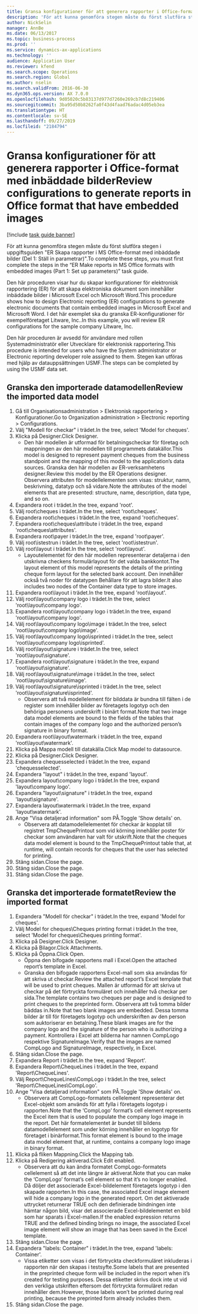 ```yaml
---
title: Gransa konfigurationer för att generera rapporter i Office-format med inbäddade bilder
description: 'För att kunna genomföra stegen måste du först slutföra stegen i uppgiftsguiden "ER Skapa rapporter i MS Office-format med inbäddade bilder (Del 1: Ställ in parametrar)".'
author: NickSelin
manager: AnnBe
ms.date: 06/13/2017
ms.topic: business-process
ms.prod: ''
ms.service: dynamics-ax-applications
ms.technology: ''
audience: Application User
ms.reviewer: kfend
ms.search.scope: Operations
ms.search.region: Global
ms.author: nselin
ms.search.validFrom: 2016-06-30
ms.dyn365.ops.version: AX 7.0.0
ms.openlocfilehash: 9d05020c5b83137d977d7260e269cb7d8c219406
ms.sourcegitcommit: 3ba95d50b8262fa0f43d4faad76adac4d05eb3ea
ms.translationtype: HT
ms.contentlocale: sv-SE
ms.lasthandoff: 09/27/2019
ms.locfileid: "2184794"
---
```

# <a name="review-configurations-to-generate-reports-in-office-format-that-have-embedded-images"></a><span data-ttu-id="d5db4-103">Gransa konfigurationer för att generera rapporter i Office-format med inbäddade bilder</span><span class="sxs-lookup"><span data-stu-id="d5db4-103">Review configurations to generate reports in Office format that have embedded images</span></span>

[!include [task guide banner](../../includes/task-guide-banner.md)]

<span data-ttu-id="d5db4-104">För att kunna genomföra stegen måste du först slutföra stegen i uppgiftsguiden "ER Skapa rapporter i MS Office-format med inbäddade bilder (Del 1: Ställ in parametrar)".</span><span class="sxs-lookup"><span data-stu-id="d5db4-104">To complete these steps, you must first complete the steps in the “ER Make reports in MS Office formats with embedded images (Part 1: Set up parameters)” task guide.</span></span>

<span data-ttu-id="d5db4-105">Den här proceduren visar hur du skapar konfigurationer för elektronisk rapportering (ER) för att skapa elektroniska dokument som innehåller inbäddade bilder i Microsoft Excel och Microsoft Word.</span><span class="sxs-lookup"><span data-stu-id="d5db4-105">This procedure shows how to design Electronic reporting (ER) configurations to generate electronic documents that contain embedded images in Microsoft Excel and Microsoft Word.</span></span> <span data-ttu-id="d5db4-106">I det här exemplet ska du granska ER-konfigurationer för exempelföretaget Litware, Inc..</span><span class="sxs-lookup"><span data-stu-id="d5db4-106">In this example, you will review ER configurations for the sample company Litware, Inc.</span></span> 

<span data-ttu-id="d5db4-107">Den här proceduren är avsedd för användare med rollen Systemadministratör eller Utvecklare för elektronisk rapportering.</span><span class="sxs-lookup"><span data-stu-id="d5db4-107">This procedure is intended for users who have the System administrator or Electronic reporting developer role assigned to them.</span></span> <span data-ttu-id="d5db4-108">Stegen kan utföras med hjälp av datauppsättningen USMF.</span><span class="sxs-lookup"><span data-stu-id="d5db4-108">The steps can be completed by using the USMF data set.</span></span>


## <a name="review-the-imported-data-model"></a><span data-ttu-id="d5db4-109">Granska den importerade datamodellen</span><span class="sxs-lookup"><span data-stu-id="d5db4-109">Review the imported data model</span></span>
1. <span data-ttu-id="d5db4-110">Gå till Organisationsadministration > Elektronisk rapportering > Konfigurationer.</span><span class="sxs-lookup"><span data-stu-id="d5db4-110">Go to Organization administration > Electronic reporting > Configurations.</span></span>
2. <span data-ttu-id="d5db4-111">Välj "Modell för checkar" i trädet.</span><span class="sxs-lookup"><span data-stu-id="d5db4-111">In the tree, select 'Model for cheques'.</span></span>
3. <span data-ttu-id="d5db4-112">Klicka på Designer.</span><span class="sxs-lookup"><span data-stu-id="d5db4-112">Click Designer.</span></span>
    * <span data-ttu-id="d5db4-113">Den här modellen är utformad för betalningscheckar för företag och mappningen av den här modellen till programmets datakällor.</span><span class="sxs-lookup"><span data-stu-id="d5db4-113">This model is designed to represent payment cheques from the business standpoint and the mapping of this model to the application’s data sources.</span></span> <span data-ttu-id="d5db4-114">Granska den här modellen av ER-verksamhetens designer.</span><span class="sxs-lookup"><span data-stu-id="d5db4-114">Review this model by the ER Operations designer.</span></span> <span data-ttu-id="d5db4-115">Observera attributen för modellelementen som visas: struktur, namn, beskrivning, datatyp och så vidare.</span><span class="sxs-lookup"><span data-stu-id="d5db4-115">Note the attributes of the model elements that are presented: structure, name, description, data type, and so on.</span></span>   
4. <span data-ttu-id="d5db4-116">Expandera root i trädet.</span><span class="sxs-lookup"><span data-stu-id="d5db4-116">In the tree, expand 'root'.</span></span>
5. <span data-ttu-id="d5db4-117">Välj root\cheques i trädet.</span><span class="sxs-lookup"><span data-stu-id="d5db4-117">In the tree, select 'root\cheques'.</span></span>
6. <span data-ttu-id="d5db4-118">Expandera root\cheques i trädet.</span><span class="sxs-lookup"><span data-stu-id="d5db4-118">In the tree, expand 'root\cheques'.</span></span>
7. <span data-ttu-id="d5db4-119">Expandera root\cheques\attribute i trädet.</span><span class="sxs-lookup"><span data-stu-id="d5db4-119">In the tree, expand 'root\cheques\attributes'.</span></span>
8. <span data-ttu-id="d5db4-120">Expandera root\payer i trädet.</span><span class="sxs-lookup"><span data-stu-id="d5db4-120">In the tree, expand 'root\payer'.</span></span>
9. <span data-ttu-id="d5db4-121">Välj root\istestrun i trädet.</span><span class="sxs-lookup"><span data-stu-id="d5db4-121">In the tree, select 'root\istestrun'.</span></span>
10. <span data-ttu-id="d5db4-122">Välj root\layout i trädet.</span><span class="sxs-lookup"><span data-stu-id="d5db4-122">In the tree, select 'root\layout'.</span></span>
    * <span data-ttu-id="d5db4-123">Layoutelementet för den här modellen representerar detaljerna i den utskrivna checkens formulärlayout för det valda bankkontot.</span><span class="sxs-lookup"><span data-stu-id="d5db4-123">The layout element of this model represents the details of the printing cheque form layout for the selected bank account.</span></span> <span data-ttu-id="d5db4-124">Den innehåller också två noder för datatypen Behållare för att lagra bilder.</span><span class="sxs-lookup"><span data-stu-id="d5db4-124">It also includes two nodes of the Container data type to store images.</span></span>   
11. <span data-ttu-id="d5db4-125">Expandera root\layout i trädet.</span><span class="sxs-lookup"><span data-stu-id="d5db4-125">In the tree, expand 'root\layout'.</span></span>
12. <span data-ttu-id="d5db4-126">Välj root\layout\company logo i trädet.</span><span class="sxs-lookup"><span data-stu-id="d5db4-126">In the tree, select 'root\layout\company logo'.</span></span>
13. <span data-ttu-id="d5db4-127">Expandera root\layout\company logo i trädet.</span><span class="sxs-lookup"><span data-stu-id="d5db4-127">In the tree, expand 'root\layout\company logo'.</span></span>
14. <span data-ttu-id="d5db4-128">Välj root\layout\company logo\image i trädet.</span><span class="sxs-lookup"><span data-stu-id="d5db4-128">In the tree, select 'root\layout\company logo\image'.</span></span>
15. <span data-ttu-id="d5db4-129">Välj root\layout\company logo\isprinted i trädet.</span><span class="sxs-lookup"><span data-stu-id="d5db4-129">In the tree, select 'root\layout\company logo\isprinted'.</span></span>
16. <span data-ttu-id="d5db4-130">Välj root\layout\signature i trädet.</span><span class="sxs-lookup"><span data-stu-id="d5db4-130">In the tree, select 'root\layout\signature'.</span></span>
17. <span data-ttu-id="d5db4-131">Expandera root\layout\signature i trädet.</span><span class="sxs-lookup"><span data-stu-id="d5db4-131">In the tree, expand 'root\layout\signature'.</span></span>
18. <span data-ttu-id="d5db4-132">Välj root\layout\signature\image i trädet.</span><span class="sxs-lookup"><span data-stu-id="d5db4-132">In the tree, select 'root\layout\signature\image'.</span></span>
19. <span data-ttu-id="d5db4-133">Välj root\layout\signature\isprinted i trädet.</span><span class="sxs-lookup"><span data-stu-id="d5db4-133">In the tree, select 'root\layout\signature\isprinted'.</span></span>
    * <span data-ttu-id="d5db4-134">Observera att två modellelement för bilddata är bundna till fälten i de register som innehåller bilder av företagets logotyp och den behöriga personens underskrift i binärt format.</span><span class="sxs-lookup"><span data-stu-id="d5db4-134">Note that two image data model elements are bound to the fields of the tables that contain images of the company logo and the authorized person’s signature in binary format.</span></span>  
20. <span data-ttu-id="d5db4-135">Expandera root\layout\watermark i trädet.</span><span class="sxs-lookup"><span data-stu-id="d5db4-135">In the tree, expand 'root\layout\watermark'.</span></span>
21. <span data-ttu-id="d5db4-136">Klicka på Mappa modell till datakälla.</span><span class="sxs-lookup"><span data-stu-id="d5db4-136">Click Map model to datasource.</span></span>
22. <span data-ttu-id="d5db4-137">Klicka på Designer.</span><span class="sxs-lookup"><span data-stu-id="d5db4-137">Click Designer.</span></span>
23. <span data-ttu-id="d5db4-138">Expandera chequesselected i trädet.</span><span class="sxs-lookup"><span data-stu-id="d5db4-138">In the tree, expand 'chequesselected'.</span></span>
24. <span data-ttu-id="d5db4-139">Expandera "layout" i trädet.</span><span class="sxs-lookup"><span data-stu-id="d5db4-139">In the tree, expand 'layout'.</span></span>
25. <span data-ttu-id="d5db4-140">Expandera layout\company logo i trädet.</span><span class="sxs-lookup"><span data-stu-id="d5db4-140">In the tree, expand 'layout\company logo'.</span></span>
26. <span data-ttu-id="d5db4-141">Expandera "layout\signature" i trädet.</span><span class="sxs-lookup"><span data-stu-id="d5db4-141">In the tree, expand 'layout\signature'.</span></span>
27. <span data-ttu-id="d5db4-142">Expandera layout\watermark i trädet.</span><span class="sxs-lookup"><span data-stu-id="d5db4-142">In the tree, expand 'layout\watermark'.</span></span>
28. <span data-ttu-id="d5db4-143">Ange "Visa detaljerad information" som PÅ.</span><span class="sxs-lookup"><span data-stu-id="d5db4-143">Toggle 'Show details' on.</span></span>
    * <span data-ttu-id="d5db4-144">Observera att datamodellelementet för checkar är kopplat till registret TmpChequePrintout som vid körning innehåller poster för checkar som användaren har valt för utskrift.</span><span class="sxs-lookup"><span data-stu-id="d5db4-144">Note that the cheques data model element is bound to the TmpChequePrintout table that, at runtime, will contain records for cheques that the user has selected for printing.</span></span>   
29. <span data-ttu-id="d5db4-145">Stäng sidan.</span><span class="sxs-lookup"><span data-stu-id="d5db4-145">Close the page.</span></span>
30. <span data-ttu-id="d5db4-146">Stäng sidan.</span><span class="sxs-lookup"><span data-stu-id="d5db4-146">Close the page.</span></span>
31. <span data-ttu-id="d5db4-147">Stäng sidan.</span><span class="sxs-lookup"><span data-stu-id="d5db4-147">Close the page.</span></span>

## <a name="review-the-imported-format"></a><span data-ttu-id="d5db4-148">Granska det importerade formatet</span><span class="sxs-lookup"><span data-stu-id="d5db4-148">Review the imported format</span></span>
1. <span data-ttu-id="d5db4-149">Expandera "Modell för checkar" i trädet.</span><span class="sxs-lookup"><span data-stu-id="d5db4-149">In the tree, expand 'Model for cheques'.</span></span>
2. <span data-ttu-id="d5db4-150">Välj Model for cheques\Cheques printing format i trädet.</span><span class="sxs-lookup"><span data-stu-id="d5db4-150">In the tree, select 'Model for cheques\Cheques printing format'.</span></span>
3. <span data-ttu-id="d5db4-151">Klicka på Designer.</span><span class="sxs-lookup"><span data-stu-id="d5db4-151">Click Designer.</span></span>
4. <span data-ttu-id="d5db4-152">Klicka på Bilagor.</span><span class="sxs-lookup"><span data-stu-id="d5db4-152">Click Attachments.</span></span>
5. <span data-ttu-id="d5db4-153">Klicka på Öppna.</span><span class="sxs-lookup"><span data-stu-id="d5db4-153">Click Open.</span></span>
    * <span data-ttu-id="d5db4-154">Öppna den bifogade rapportens mall i Excel.</span><span class="sxs-lookup"><span data-stu-id="d5db4-154">Open the attached report’s template in Excel.</span></span>  
    * <span data-ttu-id="d5db4-155">Granska den bifogade rapportens Excel-mall som ska användas för att skriva ut checkar.</span><span class="sxs-lookup"><span data-stu-id="d5db4-155">Review the attached report’s Excel template that will be used to print cheques.</span></span> <span data-ttu-id="d5db4-156">Mallen är utformad för att skriva ut checkar på det förtryckta formuläret och innehåller två checkar per sida.</span><span class="sxs-lookup"><span data-stu-id="d5db4-156">The template contains two cheques per page and is designed to print cheques to the preprinted form.</span></span> <span data-ttu-id="d5db4-157">Observera att två tomma bilder bäddas in.</span><span class="sxs-lookup"><span data-stu-id="d5db4-157">Note that two blank images are embedded.</span></span> <span data-ttu-id="d5db4-158">Dessa tomma bilder är till för företagets logotyp och underskriften av den person som auktoriserar en betalning.</span><span class="sxs-lookup"><span data-stu-id="d5db4-158">These blank images are for the company logo and the signature of the person who is authorizing a payment.</span></span> <span data-ttu-id="d5db4-159">Kontrollera i Excel att bilderna har namnen CompLogo respektive SignatureImage.</span><span class="sxs-lookup"><span data-stu-id="d5db4-159">Verify that the images are named CompLogo and SignatureImage, respectively, in Excel.</span></span>   
6. <span data-ttu-id="d5db4-160">Stäng sidan.</span><span class="sxs-lookup"><span data-stu-id="d5db4-160">Close the page.</span></span>
7. <span data-ttu-id="d5db4-161">Expandera Report i trädet.</span><span class="sxs-lookup"><span data-stu-id="d5db4-161">In the tree, expand 'Report'.</span></span>
8. <span data-ttu-id="d5db4-162">Expandera Report\ChequeLines i trädet.</span><span class="sxs-lookup"><span data-stu-id="d5db4-162">In the tree, expand 'Report\ChequeLines'.</span></span>
9. <span data-ttu-id="d5db4-163">Välj Report\ChequeLines\CompLogo i trädet.</span><span class="sxs-lookup"><span data-stu-id="d5db4-163">In the tree, select 'Report\ChequeLines\CompLogo'.</span></span>
10. <span data-ttu-id="d5db4-164">Ange "Visa detaljerad information" som PÅ.</span><span class="sxs-lookup"><span data-stu-id="d5db4-164">Toggle 'Show details' on.</span></span>
    * <span data-ttu-id="d5db4-165">Observera att CompLogo-formatets cellelement representerar det Excel-objekt som används för att fylla i företagets logotyp i rapporten.</span><span class="sxs-lookup"><span data-stu-id="d5db4-165">Note that the ‘CompLogo’ format’s cell element represents the Excel item that is used to populate the company logo image in the report.</span></span> <span data-ttu-id="d5db4-166">Det här formatelementet är bundet till bildens datamodellelement som under körning innehåller en logotyp för företaget i binärformat.</span><span class="sxs-lookup"><span data-stu-id="d5db4-166">This format element is bound to the image data model element that, at runtime, contains a company logo image in binary format.</span></span>   
11. <span data-ttu-id="d5db4-167">Klicka på fliken Mappning.</span><span class="sxs-lookup"><span data-stu-id="d5db4-167">Click the Mapping tab.</span></span>
12. <span data-ttu-id="d5db4-168">Klicka på Redigering aktiverad.</span><span class="sxs-lookup"><span data-stu-id="d5db4-168">Click Edit enabled.</span></span>
    * <span data-ttu-id="d5db4-169">Observera att du kan ändra formatet CompLogo-formatets cellelement så att det inte längre är aktiverat.</span><span class="sxs-lookup"><span data-stu-id="d5db4-169">Note that you can make the ‘CompLogo’ format’s cell element so that it’s no longer enabled.</span></span> <span data-ttu-id="d5db4-170">Då döljer det associerade Excel-bildelement företagets logotyp i den skapade rapporten.</span><span class="sxs-lookup"><span data-stu-id="d5db4-170">In this case, the associated Excel image element will hide a company logo in the generated report.</span></span> <span data-ttu-id="d5db4-171">Om det aktiverade uttrycket returnerar TRUE och den definierade bindningen inte hämtar någon bild, visar det associerade Excel-bildelementet en bild som har sparats i Excel-mallen.</span><span class="sxs-lookup"><span data-stu-id="d5db4-171">If the enabled expression returns TRUE and the defined binding brings no image, the associated Excel image element will show an image that has been saved in the Excel template.</span></span>   
13. <span data-ttu-id="d5db4-172">Stäng sidan.</span><span class="sxs-lookup"><span data-stu-id="d5db4-172">Close the page.</span></span>
14. <span data-ttu-id="d5db4-173">Expandera "labels: Container" i trädet.</span><span class="sxs-lookup"><span data-stu-id="d5db4-173">In the tree, expand 'labels: Container'.</span></span>
    * <span data-ttu-id="d5db4-174">Vissa etiketter som visas i det förtryckta checkformuläret inkluderas i rapporten när den skapas i testsyfte.</span><span class="sxs-lookup"><span data-stu-id="d5db4-174">Some labels that are presented in the preprinted cheque form will be included in the report when it’s created for testing purposes.</span></span> <span data-ttu-id="d5db4-175">Dessa etiketter skrivs dock inte ut vid den verkliga utskriften eftersom det förtryckta formuläret redan innehåller dem.</span><span class="sxs-lookup"><span data-stu-id="d5db4-175">However, those labels won’t be printed during real printing, because the preprinted form already includes them.</span></span>  
15. <span data-ttu-id="d5db4-176">Stäng sidan.</span><span class="sxs-lookup"><span data-stu-id="d5db4-176">Close the page.</span></span>

